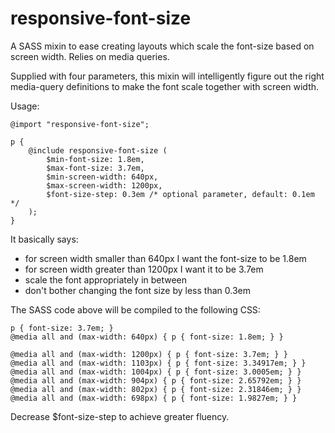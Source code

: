 responsive-font-size
====================

A SASS mixin to ease creating layouts which scale the font-size based on screen width. Relies on media queries.

Supplied with four parameters, this mixin will intelligently figure out the right media-query definitions to make the font scale together with screen width.

Usage:

    @import "responsive-font-size";

    p {
        @include responsive-font-size (
            $min-font-size: 1.8em,
            $max-font-size: 3.7em,
            $min-screen-width: 640px,
            $max-screen-width: 1200px,
            $font-size-step: 0.3em /* optional parameter, default: 0.1em */
        );
    } 

It basically says:

 - for screen width smaller than 640px I want the font-size to be 1.8em
 - for screen width greater than 1200px I want it to be 3.7em
 - scale the font appropriately in between
 - don't bother changing the font size by less than 0.3em

The SASS code above will be compiled to the following CSS:

    p { font-size: 3.7em; }
    @media all and (max-width: 640px) { p { font-size: 1.8em; } }
    
    @media all and (max-width: 1200px) { p { font-size: 3.7em; } }
    @media all and (max-width: 1103px) { p { font-size: 3.34917em; } }
    @media all and (max-width: 1004px) { p { font-size: 3.0005em; } }
    @media all and (max-width: 904px) { p { font-size: 2.65792em; } }
    @media all and (max-width: 802px) { p { font-size: 2.31846em; } }
    @media all and (max-width: 698px) { p { font-size: 1.9827em; } }

Decrease $font-size-step to achieve greater fluency.
